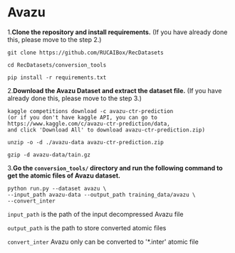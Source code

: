 # Avazu

1.**Clone the repository and install requirements.** 
(If you have already done this, please move to the step 2.)

```
git clone https://github.com/RUCAIBox/RecDatasets

cd RecDatasets/conversion_tools

pip install -r requirements.txt
```

2.**Download the Avazu Dataset and extract the dataset file.**
(If you have already done this, please move to the step 3.)

```
kaggle competitions download -c avazu-ctr-prediction
(or if you don't have kaggle API, you can go to
https://www.kaggle.com/c/avazu-ctr-prediction/data,
and click 'Download All' to download avazu-ctr-prediction.zip)

unzip -o -d ./avazu-data avazu-ctr-prediction.zip

gzip -d avazu-data/tain.gz
```

3.**Go the ``conversion_tools/`` directory 
and run the following command to get the atomic files of Avazu dataset.**

```
python run.py --dataset avazu \
--input_path avazu-data --output_path training_data/avazu \
--convert_inter
```

`input_path` is the path of the input decompressed Avazu file

`output_path` is the path to store converted atomic files

`convert_inter` Avazu only can be converted to '*.inter' atomic file

